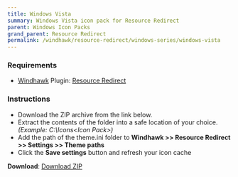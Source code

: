 ```yaml
---
title: Windows Vista
summary: Windows Vista icon pack for Resource Redirect
parent: Windows Icon Packs
grand_parent: Resource Redirect
permalink: /windhawk/resource-redirect/windows-series/windows-vista
---
```


### Requirements

- [Windhawk][Windhawk] Plugin: [Resource Redirect][Resource Redirect]

### Instructions

 - Download the ZIP archive from the link below.
 - Extract the contents of the folder into a safe location of your choice. *(Example: C:\Icons\<Icon Pack>\)*
 - Add the path of the theme.ini folder to **Windhawk >> Resource Redirect >> Settings >> Theme paths**
 - Click the **Save settings** button and refresh your icon cache

**Download**: [Download ZIP][Download ZIP]

<!-- ///////////////////////////////////////////////////////////////////////////////////////////////////////////////////////////////////////////////////// -->

[Preview]: https://gitlab.com/the-back-room/windhawk/resource-redirect/windows-series/windows-vista/-/raw/main/Extras/Preview.bmp

[Windhawk]: https://windhawk.net/
[Resource Redirect]: https://windhawk.net/mods/icon-resource-redirect

[Download ZIP]: https://gitlab.com/the-back-room/resource-redirect/-/archive/main/resource-redirect-main.zip?ref_type=heads?path=icon-packs/Windows-Vista

<!-- ///////////////////////////////////////////////////////////////////////////////////////////////////////////////////////////////////////////////////// -->
